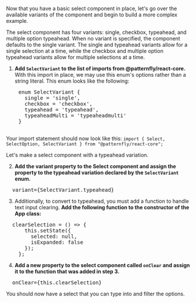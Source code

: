 Now that you have a basic select component in place, let's go over the available variants of the component and begin to build a more complex example.

The select component has four variants: single, checkbox, typeahead, and multiple option typeahead. When no variant is specified, the component defaults to the single variant. The single and typeahead variants allow for a single selection at a time, while the checkbox and multiple option typeahead variants allow for multiple selections at a time.

1) **Add `SelectVariant` to the list of imports from @patternfly/react-core.** With this import in place, we may use this enum's options rather than a string literal. This enum looks like the following:
  <pre>
    enum SelectVariant {
      single = 'single',
      checkbox = 'checkbox',
      typeahead = 'typeahead',
      typeaheadMulti = 'typeaheadmulti'
    }
  </pre>

Your import statement should now look like this:
`import { Select, SelectOption, SelectVariant } from "@patternfly/react-core";`

Let's make a select component with a typeahead variation.

2) **Add the variant property to the Select component and assign the property to the typeahead variation declared by the `SelectVariant` enum.**

<pre class="file" data-target="clipboard">
  variant={SelectVariant.typeahead}
</pre>

3) Additionally, to convert to typeahead, you must add a function to handle text input clearing. **Add the following function to the constructor of the App class:**

<pre class="file" data-target="clipboard">
  clearSelection = () => {
      this.setState({
        selected: null,
        isExpanded: false
      });
    };
</pre>

4) **Add a new property to the select component called `onClear` and assign it to the function that was added in step 3.**

<pre class="file" data-target="clipboard">
  onClear={this.clearSelection}
</pre>

You should now have a select that you can type into and filter the options.
